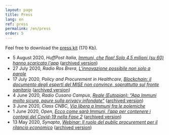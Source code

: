 ```yaml
---
layout: page
title: Press
lang: en
ref: press
permalink: /en/press
order: 5
---
```


Feel free to download the [press kit](/assets/Eutopian_Press_Kit_20200528.zip) (170 Kb).

* 5 August 2020, *HuffPost Italia*, [*Immuni, che flop! Solo 4,5 milioni (su 60) hanno scaricato l'app*](https://www.huffingtonpost.it/entry/immuni-che-flop-solo-45-milioni-su-60-hanno-scaricato-lapp_it_5f2aafa4c5b64d7a55ed0383) ([archived version](https://web.archive.org/web/*/https://www.huffingtonpost.it/entry/immuni-che-flop-solo-45-milioni-su-60-hanno-scaricato-lapp_it_5f2aafa4c5b64d7a55ed0383))
* 27 July 2020, *Radio Ros Brera*, [*L'innovazione possibile non solo a parole*](http://www.radiorosbrera.com/2020/07/27/roberto-reale-eutopian-e-il-tema-dellinnovazione-possibile-e-non-solo-a-parole/)
* 17 July 2020, *Policy and Procurement in Healthcare*, [*Blockchain: il documento degli esperti del MISE non convince, soprattutto sul fronte sanitario*](https://www.pphc.it/blockchain-il-documento-degli-esperti-del-mise-non-convince-soprattutto-sul-fronte-sanitario/) ([archived version](http://web.archive.org/web/20200717175155/https://www.pphc.it/blockchain-il-documento-degli-esperti-del-mise-non-convince-soprattutto-sul-fronte-sanitario/))
* 4 June 2020, *Radio Cusano Campus*, [*Reale (Eutopian): “App Immuni molto sicura, paure sulla privacy infondate”*](https://www.tag24.it/257090-reale-eutopian-app-immuni-sicura-paure-sulla-privacy-infondate/) ([archived version](http://web.archive.org/web/*/https://www.tag24.it/257090-reale-eutopian-app-immuni-sicura-paure-sulla-privacy-infondate/))
* 3 June 2020, *Class CNBC*, [*Via libera a Immuni fra le polemiche*](https://youtu.be/pPQURzro7uM)
* 1 June 2020, *Open*, [*Ecco come sarà Immuni, l’app per contenere i contagi del Covid-19 nella Fase 2*](https://www.open.online/2020/06/01/ecco-come-sara-immuni-app-per-contenere-i-contagi-del-coronavirus-nella-fase-2/) ([archived version](https://web.archive.org/web/*/https://www.open.online/2020/06/01/ecco-come-sara-immuni-app-per-contenere-i-contagi-del-coronavirus-nella-fase-2/))
* 13 May 2020, *Synapta*, [*Webinar: Il ruolo del public procurement per il rilancio economico*](https://contrattipubblici.org/blog/2020/05/13/webinar-il-ruolo-del-public-procurement-per-il-rilancio-economico/) ([archived version](http://web.archive.org/web/*/https://contrattipubblici.org/blog/2020/05/13/webinar-il-ruolo-del-public-procurement-per-il-rilancio-economico))
